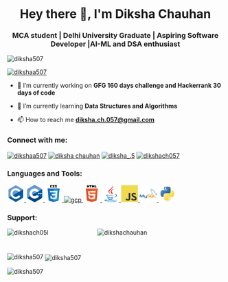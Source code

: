 <h1 align="center">Hey there 👋, I'm Diksha Chauhan</h1>
<h3 align="center">MCA student | Delhi University Graduate | Aspiring Software Developer |AI-ML and DSA enthusiast</h3>

<p align="left"> <img src="https://komarev.com/ghpvc/?username=diksha507&label=Profile%20views&color=0e75b6&style=flat" alt="diksha507" /> </p>

<p align="left"> <a href="https://twitter.com/dikshaa507" target="blank"><img src="https://img.shields.io/twitter/follow/dikshaa507?logo=twitter&style=for-the-badge" alt="dikshaa507" /></a> </p>

- 🔭 I’m currently working on **GFG 160 days challenge and Hackerrank 30 days of code**

- 🌱 I’m currently learning **Data Structures and Algorithms**

- 📫 How to reach me **diksha.ch.057@gmail.com**

<h3 align="left">Connect with me:</h3>
<p align="left">
<a href="https://twitter.com/dikshaa507" target="blank"><img align="center" src="https://raw.githubusercontent.com/rahuldkjain/github-profile-readme-generator/master/src/images/icons/Social/twitter.svg" alt="dikshaa507" height="30" width="40" /></a>
<a href="https://linkedin.com/in/diksha-chauhan-275044227" target="blank"><img align="center" src="https://raw.githubusercontent.com/rahuldkjain/github-profile-readme-generator/master/src/images/icons/Social/linked-in-alt.svg" alt="diksha chauhan" height="30" width="40" /></a>
<a href="https://instagram.com/diksha_.5" target="blank"><img align="center" src="https://raw.githubusercontent.com/rahuldkjain/github-profile-readme-generator/master/src/images/icons/Social/instagram.svg" alt="diksha_.5" height="30" width="40" /></a>
<a href="https://auth.geeksforgeeks.org/user/dikshach057" target="blank"><img align="center" src="https://raw.githubusercontent.com/rahuldkjain/github-profile-readme-generator/master/src/images/icons/Social/geeks-for-geeks.svg" alt="dikshach057" height="30" width="40" /></a>
</p>

<h3 align="left">Languages and Tools:</h3>
<p align="left"> <a href="https://www.cprogramming.com/" target="_blank" rel="noreferrer"> <img src="https://raw.githubusercontent.com/devicons/devicon/master/icons/c/c-original.svg" alt="c" width="40" height="40"/> </a> <a href="https://www.w3schools.com/cpp/" target="_blank" rel="noreferrer"> <img src="https://raw.githubusercontent.com/devicons/devicon/master/icons/cplusplus/cplusplus-original.svg" alt="cplusplus" width="40" height="40"/> </a> <a href="https://www.w3schools.com/css/" target="_blank" rel="noreferrer"> <img src="https://raw.githubusercontent.com/devicons/devicon/master/icons/css3/css3-original-wordmark.svg" alt="css3" width="40" height="40"/> </a> <a href="https://cloud.google.com" target="_blank" rel="noreferrer"> <img src="https://www.vectorlogo.zone/logos/google_cloud/google_cloud-icon.svg" alt="gcp" width="40" height="40"/> </a> <a href="https://www.w3.org/html/" target="_blank" rel="noreferrer"> <img src="https://raw.githubusercontent.com/devicons/devicon/master/icons/html5/html5-original-wordmark.svg" alt="html5" width="40" height="40"/> </a> <a href="https://www.java.com" target="_blank" rel="noreferrer"> <img src="https://raw.githubusercontent.com/devicons/devicon/master/icons/java/java-original.svg" alt="java" width="40" height="40"/> </a> <a href="https://developer.mozilla.org/en-US/docs/Web/JavaScript" target="_blank" rel="noreferrer"> <img src="https://raw.githubusercontent.com/devicons/devicon/master/icons/javascript/javascript-original.svg" alt="javascript" width="40" height="40"/> </a> <a href="https://www.mysql.com/" target="_blank" rel="noreferrer"> <img src="https://raw.githubusercontent.com/devicons/devicon/master/icons/mysql/mysql-original-wordmark.svg" alt="mysql" width="40" height="40"/> </a> <a href="https://www.python.org" target="_blank" rel="noreferrer"> <img src="https://raw.githubusercontent.com/devicons/devicon/master/icons/python/python-original.svg" alt="python" width="40" height="40"/> </a> </p>

<h3 align="left">Support:</h3>
<p><a href="https://www.buymeacoffee.com/dikshach05l"> <img align="left" src="https://cdn.buymeacoffee.com/buttons/v2/default-yellow.png" height="50" width="210" alt="dikshach05l" /></a><a href="https://ko-fi.com/dikshachauhan"> <img align="left" src="https://cdn.ko-fi.com/cdn/kofi3.png?v=3" height="50" width="210" alt="dikshachauhan" /></a></p><br><br>

<h3 align="left">     </h3>

<p><img align="left" src="https://github-readme-stats.vercel.app/api/top-langs?username=diksha507&show_icons=true&locale=en&layout=compact" alt="diksha507" /></p>

<p>&nbsp;<img align="center" src="https://github-readme-stats.vercel.app/api?username=diksha507&show_icons=true&locale=en" alt="diksha507" /></p>

<p><img align="center" src="https://github-readme-streak-stats.herokuapp.com/?user=diksha507&" alt="diksha507" /></p> 


